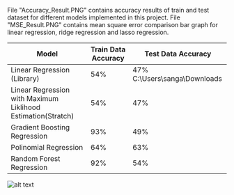File "Accuracy_Result.PNG" contains accuracy results of train and test dataset for different models implemented in this project.
File "MSE_Result.PNG" contains mean square error comparison bar graph for linear regression, ridge regression and lasso regression.


| Model                                                         | Train Data Accuracy | Test Data Accuracy |
| ------------------------------------------------------------- | ------------------- | ------------------ |
| Linear Regression (Library)                                   | 54%                 | 47%                C:\Users\sanga\Downloads
| Linear Regression with Maximum Liklihood Estimation(Stratch)  | 54%                 | 47%                |
| Gradient Boosting Regression                                  | 93%                 | 49%                |
| Polinomial Regression                                         | 64%                 | 63%                |
| Random Forest Regression                                      | 92%                 | 54%                |

![alt text](C:\Users\sanga\Downloads?raw=true "Title")
